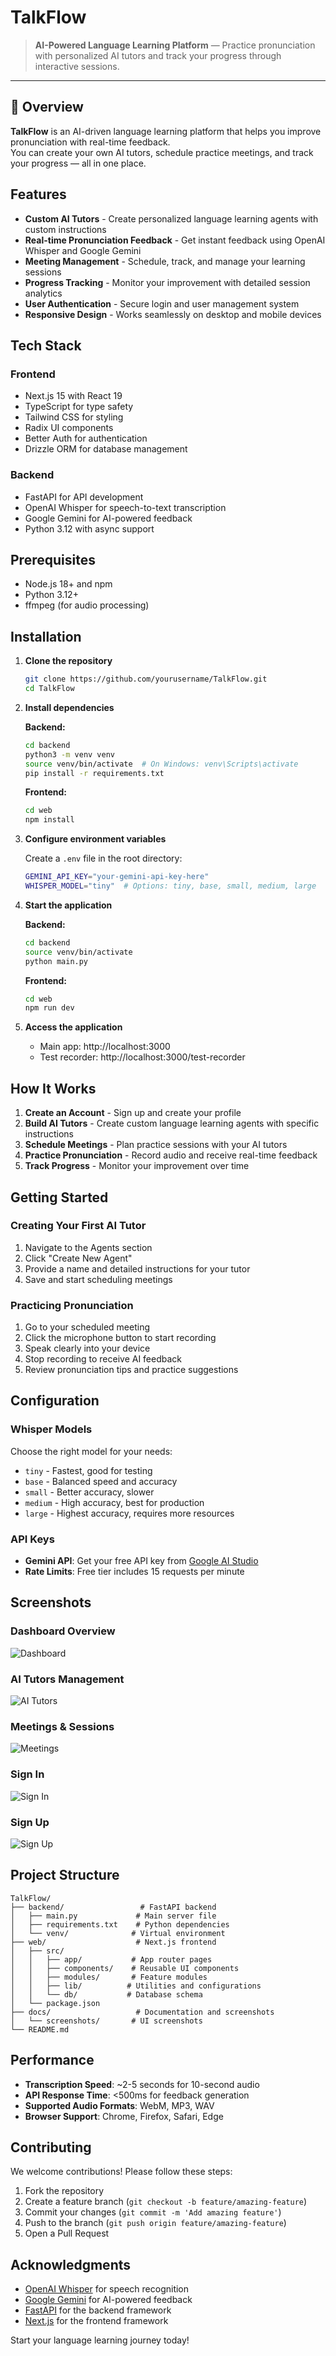 # **TalkFlow**

> **AI-Powered Language Learning Platform** — Practice pronunciation with personalized AI tutors and track your progress through interactive sessions.

---

## 🚀 Overview

**TalkFlow** is an AI-driven language learning platform that helps you improve pronunciation with real-time feedback.  
You can create your own AI tutors, schedule practice meetings, and track your progress — all in one place.

## Features

- **Custom AI Tutors** - Create personalized language learning agents with custom instructions
- **Real-time Pronunciation Feedback** - Get instant feedback using OpenAI Whisper and Google Gemini
- **Meeting Management** - Schedule, track, and manage your learning sessions
- **Progress Tracking** - Monitor your improvement with detailed session analytics
- **User Authentication** - Secure login and user management system
- **Responsive Design** - Works seamlessly on desktop and mobile devices

## Tech Stack

### Frontend
- Next.js 15 with React 19
- TypeScript for type safety
- Tailwind CSS for styling
- Radix UI components
- Better Auth for authentication
- Drizzle ORM for database management

### Backend
- FastAPI for API development
- OpenAI Whisper for speech-to-text transcription
- Google Gemini for AI-powered feedback
- Python 3.12 with async support

## Prerequisites

- Node.js 18+ and npm
- Python 3.12+
- ffmpeg (for audio processing)

## Installation

1. **Clone the repository**
   ```bash
   git clone https://github.com/yourusername/TalkFlow.git
   cd TalkFlow
   ```

2. **Install dependencies**
   
   **Backend:**
   ```bash
   cd backend
   python3 -m venv venv
   source venv/bin/activate  # On Windows: venv\Scripts\activate
   pip install -r requirements.txt
   ```
   
   **Frontend:**
   ```bash
   cd web
   npm install
   ```

3. **Configure environment variables**
   
   Create a `.env` file in the root directory:
   ```bash
   GEMINI_API_KEY="your-gemini-api-key-here"
   WHISPER_MODEL="tiny"  # Options: tiny, base, small, medium, large
   ```

4. **Start the application**
   
   **Backend:**
   ```bash
   cd backend
   source venv/bin/activate
   python main.py
   ```
   
   **Frontend:**
   ```bash
   cd web
   npm run dev
   ```

5. **Access the application**
   - Main app: http://localhost:3000
   - Test recorder: http://localhost:3000/test-recorder

## How It Works

1. **Create an Account** - Sign up and create your profile
2. **Build AI Tutors** - Create custom language learning agents with specific instructions
3. **Schedule Meetings** - Plan practice sessions with your AI tutors
4. **Practice Pronunciation** - Record audio and receive real-time feedback
5. **Track Progress** - Monitor your improvement over time

## Getting Started

### Creating Your First AI Tutor
1. Navigate to the Agents section
2. Click "Create New Agent"
3. Provide a name and detailed instructions for your tutor
4. Save and start scheduling meetings

### Practicing Pronunciation
1. Go to your scheduled meeting
2. Click the microphone button to start recording
3. Speak clearly into your device
4. Stop recording to receive AI feedback
5. Review pronunciation tips and practice suggestions

## Configuration

### Whisper Models
Choose the right model for your needs:
- `tiny` - Fastest, good for testing
- `base` - Balanced speed and accuracy
- `small` - Better accuracy, slower
- `medium` - High accuracy, best for production
- `large` - Highest accuracy, requires more resources

### API Keys
- **Gemini API**: Get your free API key from [Google AI Studio](https://ai.google.dev/)
- **Rate Limits**: Free tier includes 15 requests per minute

## Screenshots

### Dashboard Overview
![Dashboard](web/images/dashboard.png)

### AI Tutors Management
![AI Tutors](web/images/agents.png)

### Meetings & Sessions
![Meetings](web/images/meetings.png)

### Sign In
![Sign In](web/images/login.png)

### Sign Up
![Sign Up](web/images/signup.png)


## Project Structure

```
TalkFlow/
├── backend/                 # FastAPI backend
│   ├── main.py             # Main server file
│   ├── requirements.txt    # Python dependencies
│   └── venv/              # Virtual environment
├── web/                    # Next.js frontend
│   ├── src/
│   │   ├── app/           # App router pages
│   │   ├── components/    # Reusable UI components
│   │   ├── modules/       # Feature modules
│   │   ├── lib/          # Utilities and configurations
│   │   └── db/           # Database schema
│   └── package.json
├── docs/                   # Documentation and screenshots
│   └── screenshots/       # UI screenshots
└── README.md
```

## Performance

- **Transcription Speed**: ~2-5 seconds for 10-second audio
- **API Response Time**: <500ms for feedback generation
- **Supported Audio Formats**: WebM, MP3, WAV
- **Browser Support**: Chrome, Firefox, Safari, Edge

## Contributing

We welcome contributions! Please follow these steps:

1. Fork the repository
2. Create a feature branch (`git checkout -b feature/amazing-feature`)
3. Commit your changes (`git commit -m 'Add amazing feature'`)
4. Push to the branch (`git push origin feature/amazing-feature`)
5. Open a Pull Request


## Acknowledgments

- [OpenAI Whisper](https://github.com/openai/whisper) for speech recognition
- [Google Gemini](https://ai.google.dev/) for AI-powered feedback
- [FastAPI](https://fastapi.tiangolo.com/) for the backend framework
- [Next.js](https://nextjs.org/) for the frontend framework


Start your language learning journey today!